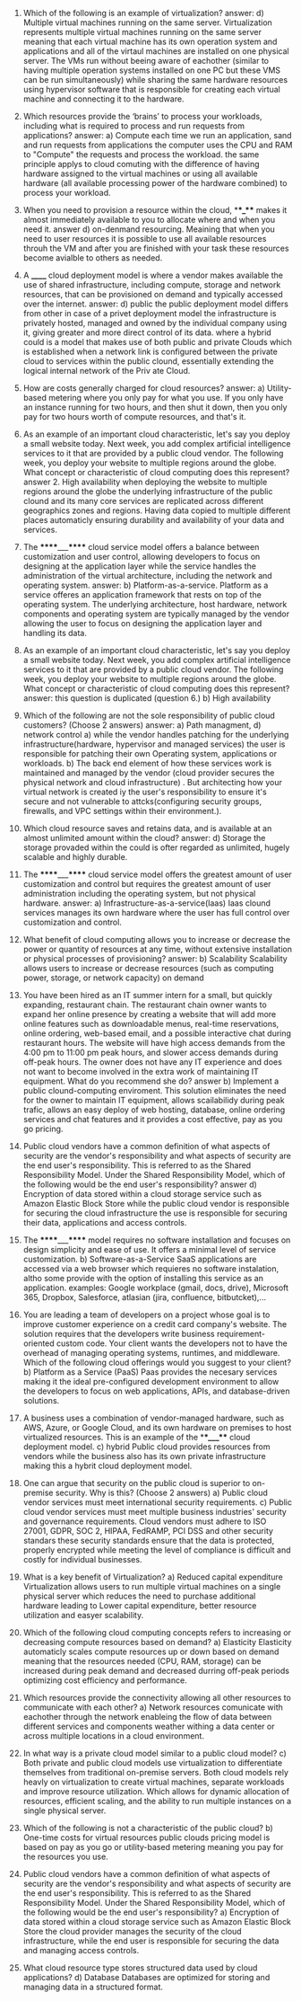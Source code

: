 1. Which of the following is an example of virtualization?
   answer: d) Multiple virtual machines running on the same server.
   Virtualization represents multiple virtual machines running on the same server meaning that each virtual machine has its own operation system and applications and all of the virtaul machines are installed on one physical server. The VMs run without beeing aware of eachother (similar to having multiple operation systems installed on one PC but these VMS can be run simultaneously) while sharing the same hardware resources using hypervisor software that is responsible for creating each virtual machine and connecting it to the hardware.

2. Which resources provide the ‘brains’ to process your workloads, including what is required to process and run requests from applications?
   answer: a) Compute
   each time we run an application, sand and run requests from applications the computer uses the CPU and RAM to "Compute" the requests and process the workload. the same principle applys to cloud comuting with the difference of having hardware assigned to the virtual machines or using all available hardware (all available processing power of the hardware combined) to process your workload.

3. When you need to provision a resource within the cloud, \***\*\_\*\*** makes it almost immediately available to you to allocate where and when you need it.
   answer d) on-denmand resourcing.
   Meaining that when you need to user resources it is possible to use all available resources throuh the VM and after you are finished with your task these resources become avialble to others as needed.

4. A **\_\_\_\_** cloud deployment model is where a vendor makes available the use of shared infrastructure, including compute, storage and network resources, that can be provisioned on demand and typically
   accessed over the internet.
   answer: d) public
   the public deployment model differs from other in case of a privet deployment model the infrastructure is privately hosted, managed and owned by the individual company using it, giving greater and more direct control of its data. where a hybrid could is a model that makes use of both public and private Clouds which is established when a network link is configured between the private cloud to services within the public clound, essentially extending
   the logical internal network of the Priv ate Cloud.

5. How are costs generally charged for cloud resources?
   answer: a) Utility-based metering where you only pay for what you use.
   If you only have an instance running for two hours, and then shut it down, then you only pay for two hours worth
   of compute resources, and that's it.

6. As an example of an important cloud characteristic, let's say you deploy a small website today. Next week, you add complex artificial intelligence services to it that are provided by a public cloud vendor. The following week, you deploy
   your website to multiple regions around the globe.
   What concept or characteristic of cloud computing does this represent?
   answer 2. High availability
   when deploying the website to multiple regions around the globe the underlying infrastructure of the public clound and its many core services are replicated across different geographics zones and regions. Having data copied to multiple different places automaticly ensuring durability and availability of your data and services.

7. The **\*\*\*\***\_\_\_**\*\*\*\*** cloud service model offers a balance between customization and user control, allowing developers to focus on designing at the application layer while the service handles the administration of the virtual
   architecture, including the network and operating system.
   answer: b) Platform-as-a-service.
   Platform as a service offeres an application framework that rests on top of the operating system. The underlying architecture, host hardware, network components and operating system are typically managed by the vendor allowing the user to focus on designing the application layer and handling its data.

8. As an example of an important cloud characteristic, let's say you deploy a small website today. Next week, you add complex artificial intelligence services to it that are provided by a public cloud vendor. The following week, you deploy
   your website to multiple regions around the globe.
   What concept or characteristic of cloud computing does this represent?
   answer: this question is duplicated (question 6.) b) High availability

9. Which of the following are not the sole responsibility of public cloud customers? (Choose 2 answers)
   answer: a) Path managment, d) network control
   a) while the vendor handles patching for the underlying infrastructure(hardware, hypervisor and managed services) the user is responsible for patching their own Operating system, applications or workloads.
   b) The back end element of how these services work is maintained and managed by the vendor (cloud provider secures the physical network and cloud infrastructure) . But architecting how your virtual network is created iy the user's responsibility to ensure it's secure and not vulnerable to attcks(configuring security groups, firewalls, and VPC settings within their environment.).

10. Which cloud resource saves and retains data, and is available at an almost unlimited amount within the cloud?
    answer: d) Storage
    the storage provaded within the could is ofter regarded as unlimited, hugely scalable and highly durable.

11. The **\*\*\*\***\_\_\_**\*\*\*\*** cloud service model offers the greatest amount of user customization and control but requires the greatest amount of user administration including the operating system, but not physical hardware.
    answer: a) Infrastructure-as-a-service(Iaas)
    Iaas clound services manages its own hardware where the user has full control over customization and control.

12. What benefit of cloud computing allows you to increase or decrease the power or quantity of resources at any time, without extensive installation or physical processes of provisioning?
    answer: b) Scalability
    Scalability allows users to increase or decrease resources (such as computing power, storage, or network capacity) on demand

13. You have been hired as an IT summer intern for a small, but quickly expanding, restaurant chain. The restaurant chain owner wants to expand her online presence by creating a website that will add more online features such as downloadable menus, real-time reservations, online ordering, web-based email, and a possible interactive chat during restaurant hours.
    The website will have high access demands from the 4:00 pm to 11:00 pm peak hours, and slower access demands during off-peak hours. The owner does not have any IT experience and does not want to become involved in the extra work of maintaining IT equipment.
    What do you recommend she do?
    answer b) Implement a public clound-computing enviroment.
    This solution eliminates the need for the owner to maintain IT equipment, allows scailabilidy during peak trafic, allows an easy deploy of web hosting, database, online ordering services and chat features and it provides a cost effective, pay as you go pricing.

14. Public cloud vendors have a common definition of what aspects of security are the vendor's responsibility and what aspects of security are the end user's responsibility. This is referred to as the Shared Responsibility Model. Under the Shared Responsibility Model, which of the following would be the end user's responsibility?
    answer d) Encryption of data stored within a cloud storage service such as Amazon Elastic Block Store
    while the public cloud vendor is responsible for securing the cloud infrastructure the use is responsible for securing their data, applications and access controls.

15. The **\*\*\*\***\_\_\_**\*\*\*\*** model requires no software installation and focuses on design simplicity and ease of use. It offers a minimal level of service customization.
    b) Software-as-a-Service
    SaaS applications are accessed via a web browser which requieres no software instalation, altho some provide with the option of installing this service as an application. examples: Google workplace (gmail, docs, drive), Microsoft 365, Dropbox, Salesforce, atlasian (jira, confluence, bitbutcket),...

16. You are leading a team of developers on a project whose goal is to improve customer experience on a credit card company's website. The solution requires that the developers write business requirement-oriented custom code. Your client wants the developers not to have the overhead of managing operating systems, runtimes, and middleware.
    Which of the following cloud offerings would you suggest to your client?
    b) Platform as a Service (PaaS)
    Paas provides the necesary services making it the ideal pre-configured development environment to allow the developers to focus on web applications, APIs, and database-driven solutions.

17. A business uses a combination of vendor-managed hardware, such as AWS, Azure, or Google Cloud, and its own hardware on premises to host virtualized resources. This is an example of the \***\*\_\_\_\*\*** cloud deployment model.
    c) hybrid
    Public cloud provides resources from vendors while the business also has its own private infrastructure making this a hybrit cloud deployment model.

18. One can argue that security on the public cloud is superior to on-premise security. Why is this? (Choose 2 answers)
    a) Public cloud vendor services must meet international security requirements.
    c) Public cloud vendor services must meet multiple business industries' security and governance requirements.
    Cloud vendors must adhere to ISO 27001, GDPR, SOC 2, HIPAA, FedRAMP, PCI DSS and other security standars these security standards ensure that the data is protected, properly encrypted while meeting the level of compliance is difficult and costly for individual businesses.

19. What is a key benefit of Virtualization?
    a) Reduced capital expenditure
    Virtualization allows users to run multiple virtual machines on a single physical server which reduces the need to purchase additional hardware leading to Lower capital expenditure, better resource utilization and easyer scalability.

20. Which of the following cloud computing concepts refers to increasing or decreasing compute resources based on demand?
    a) Elasticity
    Elasticity automaticly scales compute resources up or down based on demand meaning that the resources needed (CPU, RAM, storage) can be increased during peak demand and decreased durring off-peak periods optimizing cost efficiency and performance.

21. Which resources provide the connectivity allowing all other resources to communicate with each other?
    a) Network
    resources comunicate with eachother through the network enableing the flow of data between different services and components weather withing a data center or across multiple locations in a cloud environment.

22. In what way is a private cloud model similar to a public cloud model?
    c) Both private and public cloud models use virtualization to differentiate themselves from traditional on-premise servers.
    Both cloud models rely heavly on virtualization to create virtual machines, separate workloads and improve resource utilization. Which allows for dynamic allocation of resources, efficient scaling, and the ability to run multiple instances on a single physical server.

23. Which of the following is not a characteristic of the public cloud?
    b) One-time costs for virtual resources
    public clouds pricing model is based on pay as you go or utility-based metering meaning you pay for the resources you use.

24. Public cloud vendors have a common definition of what aspects of security are the vendor's responsibility and what aspects of security are the end user's responsibility. This is referred to as the Shared Responsibility Model. Under the Shared Responsibility Model, which of the following would be the end user's responsibility?
    a) Encryption of data stored within a cloud storage service such as Amazon Elastic Block Store
    the cloud provider manages the security of the cloud infrastructure, while the end user is responsible for securing the data and managing access controls.

25. What cloud resource type stores structured data used by cloud applications?
    d) Database
    Databases are optimized for storing and managing data in a structured format.
